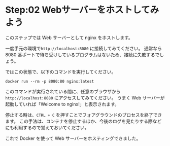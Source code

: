 # Step:02 Webサーバーをホストしてみよう

このステップでは Web サーバーとして nginx をホストします。

一度手元の環境で`http://localhost:8080` に接続してみてください。
通常なら 8080 番ポートで待ち受けしているプログラムはないため、接続に失敗するでしょう。

ではこの状態で、以下のコマンドを実行してください。

```shell
docker run --rm -p 8080:80 nginx:latest
```

このコマンドが実行されている間に、任意のブラウザから`http://localhost:8080` にアクセスしてみてください。
うまく Web サーバーが起動していれば「Welcome to nginx!」と表示されます。

停止する時は、`CTRL + C` を押すことでフォアグラウンドのプロセスを終了できます。
この手法は、コンテナを停止するほか、今後のログを見たりする際などにも利用するので覚えておいてください。

これで Docker を使って Web サーバーをホスティングできました。
